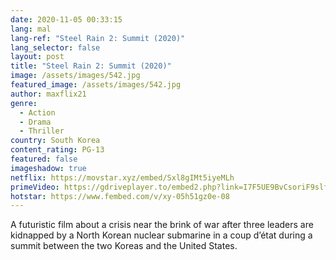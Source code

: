 ```yaml
---
date: 2020-11-05 00:33:15
lang: mal
lang-ref: "Steel Rain 2: Summit (2020)"
lang_selector: false
layout: post
title: "Steel Rain 2: Summit (2020)"
image: /assets/images/542.jpg
featured_image: /assets/images/542.jpg
author: maxflix21
genre:
  - Action
  - Drama
  - Thriller
country: South Korea
content_rating: PG-13
featured: false
imageshadow: true
netflix: https://movstar.xyz/embed/Sxl8gIMt5iyeMLh
primeVideo: https://gdriveplayer.to/embed2.php?link=I7F5UE9BvCsoriF9slfVYQms6aZsTk7rSoc0JqBQismDenp3YTwes1zd4Qyra%252FhKMLz1JG17N%252F8RYGmW1oKsVYDKZv8KTuYJnZ29NbqHjq14M%252B0z7Mc9UDQkHvMn8RvisPEmg4ei9455ix8AHx4Z1j5wVyBelvBxjPpwKcRCzgDZv2WFFtCUNc5dcFxoEi6H8%253D
hotstar: https://www.fembed.com/v/xy-05h51gz0e-08
---
```

A futuristic film about a crisis near the brink of war after three leaders are kidnapped by a North Korean nuclear submarine in a coup d’état during a summit between the two Koreas and the United States.